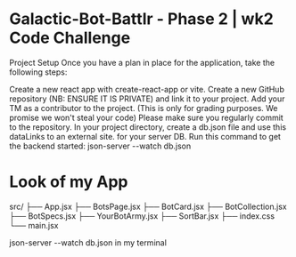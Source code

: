 # Galactic-Bot-Battlr - Phase 2 | wk2 Code Challenge 
Project Setup
Once you have a plan in place for the application, take the following steps:

Create a new react app with create-react-app or vite.
Create a new GitHub repository (NB: ENSURE IT IS PRIVATE) and link it to your project.
Add your TM as a contributor to the project. (This is only for grading purposes. We promise we won't steal your code)
Please make sure you regularly commit to the repository.
In your project directory, create a db.json file and use this dataLinks to an external site. for your server DB.
Run this command to get the backend started:
json-server --watch db.json
# Look of my App
src/
├── App.jsx
├── BotsPage.jsx
├── BotCard.jsx
├── BotCollection.jsx
├── BotSpecs.jsx
├── YourBotArmy.jsx
├── SortBar.jsx
  ├── index.css
  └── main.jsx

json-server --watch db.json in my terminal
